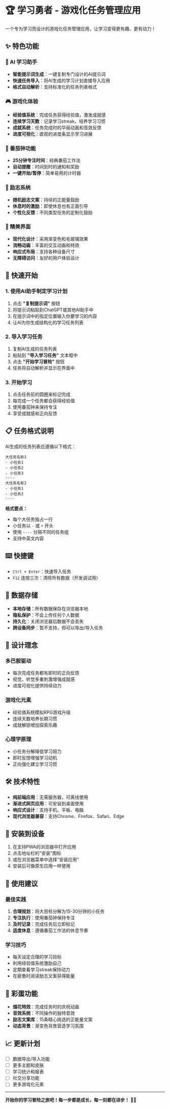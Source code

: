 # 🏆 学习勇者 - 游戏化任务管理应用

一个专为学习而设计的游戏化任务管理应用，让学习变得更有趣、更有动力！

## ✨ 特色功能

### 🤖 AI 学习助手
- **智能提示词生成**：一键复制专门设计的AI提示词
- **快速任务导入**：将AI生成的学习计划直接导入应用
- **格式自动解析**：支持标准化的任务列表格式

### 🎮 游戏化体验
- **经验值系统**：完成任务获得经验值，激发成就感
- **连续学习天数**：记录学习streak，培养学习习惯
- **成就系统**：任务完成时的华丽动画和音效反馈
- **进度可视化**：直观的进度条显示学习进展

### 🍅 番茄钟功能
- **25分钟专注时间**：经典番茄工作法
- **自动提醒**：时间到时的通知和奖励
- **一键开始/暂停**：简单易用的计时器

### 💪 励志系统
- **随机励志文案**：持续的正能量鼓励
- **休息时的激励**：即使休息也有正面引导
- **个性化反馈**：不同类型任务的定制化鼓励

### 🎨 精美界面
- **现代化设计**：采用渐变色和毛玻璃效果
- **流畅动画**：丰富的交互动画和特效
- **响应式布局**：支持各种设备尺寸
- **无障碍访问**：友好的用户体验设计

## 🚀 快速开始

### 1. 使用AI助手制定学习计划
1. 点击 **"复制提示词"** 按钮
2. 将提示词粘贴到ChatGPT或其他AI助手中
3. 在提示词中的指定位置输入你要学习的内容
4. 让AI为你生成结构化的学习任务列表

### 2. 导入学习任务
1. 复制AI生成的任务列表
2. 粘贴到 **"导入学习任务"** 文本框中
3. 点击 **"开始学习冒险"** 按钮
4. 任务将自动解析并显示在界面中

### 3. 开始学习
1. 点击任务前的圆圈来标记完成
2. 每完成一个任务都会获得经验值
3. 使用番茄钟来保持专注
4. 享受成就感和正向反馈

## 📋 任务格式说明

AI生成的任务列表应遵循以下格式：

```
大任务名称1
- 小任务1
- 小任务2
- 小任务3
----
大任务名称2
- 小任务1
- 小任务2
----
```

**格式要点：**
- 每个大任务独占一行
- 小任务以 `-` 或 `•` 开头
- 使用 `----` 分隔不同的任务组
- 支持中英文内容

## ⌨️ 快捷键

- `Ctrl + Enter`：快速导入任务
- `F12` 连按三次：清除所有数据（开发调试用）

## 💾 数据存储

- **本地存储**：所有数据保存在浏览器本地
- **隐私保护**：不会上传任何个人数据
- **持久化**：关闭浏览器后数据不会丢失
- **跨设备同步**：暂不支持，但可以导出/导入任务

## 🎯 设计理念

### 多巴胺驱动
- 每次完成任务都有即时的正向反馈
- 视觉、听觉多重刺激增强成就感
- 进度可视化提供持续动力

### 游戏化元素
- 经验值系统模拟RPG游戏升级
- 连续天数培养长期习惯
- 成就解锁增加探索乐趣

### 心理学原理
- 小任务分解降低学习阻力
- 即时反馈增强学习动机
- 正向强化建立学习习惯

## 🛠️ 技术特性

- **纯前端应用**：无需服务器，可离线使用
- **渐进式网页应用**：可安装到桌面使用
- **响应式设计**：支持手机、平板、电脑
- **现代浏览器兼容**：支持Chrome、Firefox、Safari、Edge

## 📱 安装到设备

1. 在支持PWA的浏览器中打开应用
2. 点击地址栏的"安装"图标
3. 或在浏览器菜单中选择"安装应用"
4. 安装后可像原生应用一样使用

## 🤝 使用建议

### 最佳实践
1. **合理规划**：将大目标分解为15-30分钟的小任务
2. **专注执行**：使用番茄钟保持专注
3. **及时记录**：完成任务后立即标记
4. **适度休息**：遵循番茄工作法的休息节奏

### 学习技巧
- 每天设定合理的学习目标
- 利用经验值系统激励自己
- 定期查看学习streak保持动力
- 在疲惫时阅读励志文案获得能量

## 🎊 彩蛋功能

- **烟花特效**：完成任务时的庆祝动画
- **音效系统**：不同操作的独特音效
- **励志文案库**：15条精心挑选的正能量文案
- **动态背景**：渐变色背景营造学习氛围

## 📈 更新计划

- [ ] 数据导出/导入功能
- [ ] 更多主题和皮肤
- [ ] 学习统计和报表
- [ ] 社交分享功能
- [ ] 更多游戏化元素

---

**开始你的学习冒险之旅吧！每一步都是成长，每一刻都在进步！** 🚀✨
